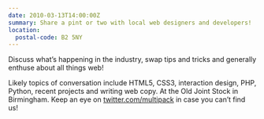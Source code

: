 ```yaml
---
date: 2010-03-13T14:00:00Z
summary: Share a pint or two with local web designers and developers!
location:
  postal-code: B2 5NY
---
```

Discuss what’s happening in the industry, swap tips and tricks and generally enthuse about all things web!

Likely topics of conversation include HTML5, CSS3, interaction design, PHP, Python, recent projects and writing web copy. At the Old Joint Stock in Birmingham. Keep an eye on [twitter.com/multipack](https://twitter.com/multipack) in case you can’t find us!

